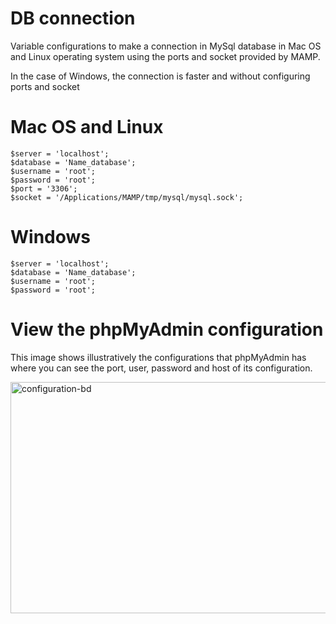 # DB connection

Variable configurations to make a connection
in MySql database in Mac OS and Linux operating system
using the ports and socket provided by MAMP.

In the case of Windows, the connection is faster and without configuring
ports and socket


# Mac OS and Linux

````
$server = 'localhost';
$database = 'Name_database';
$username = 'root';
$password = 'root';
$port = '3306';
$socket = '/Applications/MAMP/tmp/mysql/mysql.sock';
````
# Windows

````
$server = 'localhost';
$database = 'Name_database';
$username = 'root';
$password = 'root';
````

# View the phpMyAdmin configuration

This image shows illustratively the configurations that phpMyAdmin has
where you can see the port, user, password and host of its configuration.

<img alt="configuration-bd" width="845" height="370" src="https://user-images.githubusercontent.com/80425451/114646156-5cc44880-9ca0-11eb-91c3-ff816a4fcb30.png" >
